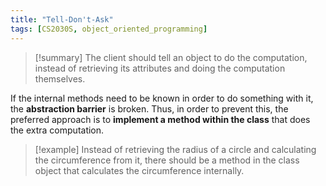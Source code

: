 ```yaml
---
title: "Tell-Don't-Ask"
tags: [CS2030S, object_oriented_programming]
---
```

> [!summary] The client should tell an object to do the computation, instead of retrieving its attributes and doing the computation themselves.

If the internal methods need to be known in order to do something with it, the **abstraction barrier** is broken. Thus, in order to prevent this, the preferred approach is to **implement a method within the class** that does the extra computation.

> [!example] Instead of retrieving the radius of a circle and calculating the circumference from it, there should be a method in the class object that calculates the circumference internally.

